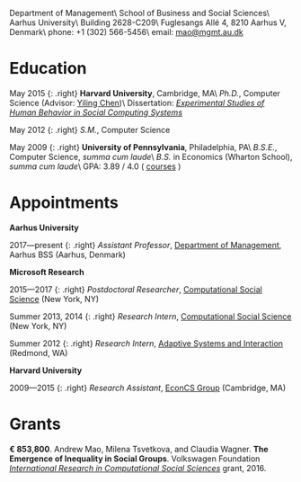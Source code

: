 Department of Management\\
School of Business and Social Sciences\\
Aarhus University\\
Building 2628-C209\\
Fuglesangs Allé 4, 8210 Aarhus V, Denmark\\
phone: +1 (302) 566-5456\\
email: <mao@mgmt.au.dk>

**Education**
=============

May 2015
{: .right}
**Harvard University**, Cambridge, MA\\
*Ph.D.*, Computer Science (Advisor: [Yiling Chen][yiling])\\
Dissertation: *[Experimental Studies of Human Behavior in Social Computing Systems][thesis]*

[yiling]: http://yiling.seas.harvard.edu/
[thesis]: https://dash.harvard.edu/handle/1/17467193

May 2012
{: .right}
*S.M.*, Computer Science

May 2009
{: .right}
**University of Pennsylvania**, Philadelphia, PA\\
*B.S.E.*, Computer Science, *summa cum laude*\\
*B.S.* in Economics (Wharton School), *summa cum laude*\\
GPA: 3.89 / 4.0
(
[courses](https://www.dropbox.com/s/2c17o0iyhh4oqca/transcript.pdf?raw=1)
)

**Appointments**
================

**Aarhus University**

2017—present
{: .right}
*Assistant Professor*, [Department of Management][mgmt-au], Aarhus BSS (Aarhus, Denmark)

[mgmt-au]: http://mgmt.au.dk/

**Microsoft Research**

2015—2017
{: .right}
*Postdoctoral Researcher*, [Computational Social Science][css] (New York, NY)

Summer 2013, 2014
{: .right}
*Research Intern*, [Computational Social Science][css] (New York, NY)

Summer 2012
{: .right}
*Research Intern*, [Adaptive Systems and Interaction][asi] (Redmond, WA)

[css]: https://www.microsoft.com/en-us/research/group/computational-social-science/
[asi]: https://www.microsoft.com/en-us/research/group/adaptive-systems-and-interaction/

**Harvard University**

2009—2015
{: .right}
*Research Assistant*, [EconCS Group][econcs] (Cambridge, MA)

[econcs]: http://econcs.seas.harvard.edu/

**Grants**
==========

**€ 853,800**. Andrew Mao, Milena Tsvetkova, and Claudia Wagner.
**The Emergence of Inequality in Social Groups**.
Volkswagen Foundation *[International Research in Computational Social Sciences][vwcss]* grant, 2016.

[vwcss]: https://www.volkswagenstiftung.de/en/en/computational-social-sciences.html
